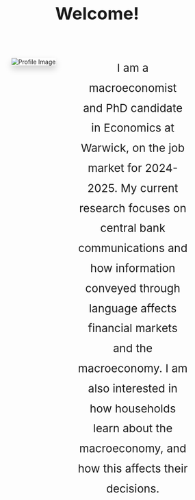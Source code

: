 <div align="center">
  <p style="font-size: 40px; font-weight:bold;">Welcome!</p>
</div>

<div style="display: flex; align-items: flex-start; justify-content: center; gap: 40px; padding: 40px; max-width: 1600px; margin: auto;">
  <div style="width: 33%; display: flex; justify-content: center;">
    <img src="files/images/profile.png" alt="Profile Image" style="max-width: 100%; height: auto; border-radius: 0; box-shadow: 0 8px 16px rgba(0, 0, 0, 0.2);">
  </div>
  <div style="width: 67%; text-align: center;">
    <p style="font-size: 26px; line-height: 1.8; margin: 0;">
      I am a macroeconomist and PhD candidate in Economics at Warwick, on the job market for 2024-2025. My current research focuses on central bank communications and how information conveyed through language affects financial markets and the macroeconomy. I am also interested in how households learn about the macroeconomy, and how this affects their decisions.
    </p>
  </div>
</div>

<br />
